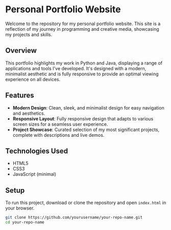 # Personal Portfolio Website

Welcome to the repository for my personal portfolio website. This site is a reflection of my journey in programming and creative media, showcasing my projects and skills.

## Overview

This portfolio highlights my work in Python and Java, displaying a range of applications and tools I've developed. It's designed with a modern, minimalist aesthetic and is fully responsive to provide an optimal viewing experience on all devices.

## Features

- **Modern Design**: Clean, sleek, and minimalist design for easy navigation and aesthetics.
- **Responsive Layout**: Fully responsive design that adapts to various screen sizes for a seamless user experience.
- **Project Showcase**: Curated selection of my most significant projects, complete with descriptions and live demos.

## Technologies Used

- HTML5
- CSS3
- JavaScript (minimal)

## Setup

To run this project, download or clone the repository and open `index.html` in your browser.

```bash
git clone https://github.com/yourusername/your-repo-name.git
cd your-repo-name
